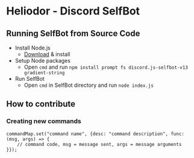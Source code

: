 # Heliodor - Discord SelfBot
## Running SelfBot from Source Code
* Install Node.js
  - [Download](https://nodejs.org/en/download) & install
* Setup Node packages
  - Open `cmd` and run `npm install prompt fs discord.js-selfbot-v13 gradient-string`
* Run SelfBot
  - Open `cmd` in SelfBot directory and run `node index.js`
## How to contribute
### Creating new commands
```
commandMap.set("command name", {desc: "command description", func: (msg, args) => {
	// command code, msg = message sent, args = message arguments
}});
```
